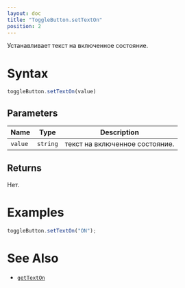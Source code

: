 ```yaml
---
layout: doc
title: "ToggleButton.setTextOn"
position: 2
---
```


Устанавливает текст на включенное состояние.

# Syntax

```js
toggleButton.setTextOn(value)
```

## Parameters

Name|Type|Description
----|----|-----------
`value`|`string`|текст на включенное состояние.

## Returns

Нет.

# Examples

```js
toggleButton.setTextOn("ON");
```

# See Also

* [`getTextOn`](../ToggleButton.getTextOn/)
